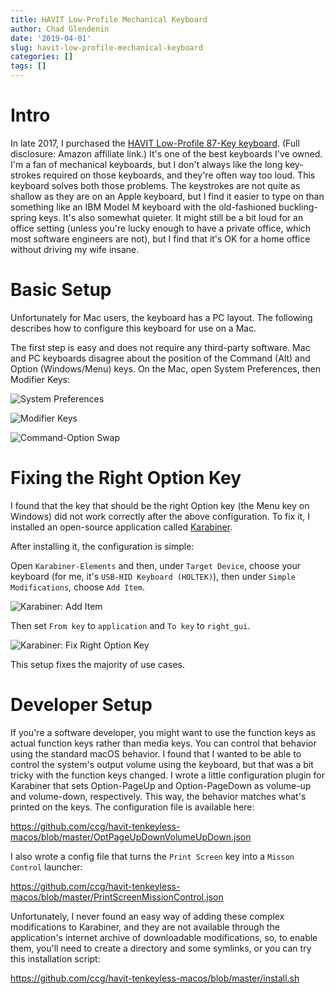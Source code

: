 ```yaml
---
title: HAVIT Low-Profile Mechanical Keyboard
author: Chad Glendenin
date: '2019-04-01'
slug: havit-low-profile-mechanical-keyboard
categories: []
tags: []
---
```


# Intro

In late 2017, I purchased the [HAVIT Low-Profile 87-Key keyboard](https://amzn.to/2IbNMST). (Full disclosure: Amazon affiliate link.) It's one of the best keyboards I've owned. I'm a fan of mechanical keyboards, but I don't always like the long key-strokes required on those keyboards, and they're often way too loud. This keyboard solves both those problems. The keystrokes are not quite as shallow as they are on an Apple keyboard, but I find it easier to type on than something like an IBM Model M keyboard with the old-fashioned buckling-spring keys. It's also somewhat quieter. It might still be a bit loud for an office setting (unless you're lucky enough to have a private office, which most software engineers are not), but I find that it's OK for a home office without driving my wife insane.

# Basic Setup

Unfortunately for Mac users, the keyboard has a PC layout. The following describes how to configure this keyboard for use on a Mac.

The first step is easy and does not require any third-party software. Mac and PC keyboards disagree about the position of the Command (Alt) and Option (Windows/Menu) keys. On the Mac, open System Preferences, then Modifier Keys:

![System Preferences](../../../../img/2019/system-preferences.png)

![Modifier Keys](../../../../img/2019/modifier-keys.png)

![Command-Option Swap](../../../../img/2019/command-option.png)

# Fixing the Right Option Key

I found that the key that should be the right Option key (the Menu key on Windows) did not work correctly after the above configuration. To fix it, I installed an open-source application called [Karabiner](https://pqrs.org/osx/karabiner/).

After installing it, the configuration is simple:

Open `Karabiner-Elements` and then, under `Target Device`, choose your keyboard (for me, it's `USB-HID Keyboard (HOLTEK)`), then under `Simple Modifications`, choose `Add Item`.

![Karabiner: Add Item](../../../../img/2019/karabiner-add-item.png)

Then set `From key` to `application` and `To key` to `right_gui`.

![Karabiner: Fix Right Option Key](../../../../img/2019/right-option.png)

This setup fixes the majority of use cases.

# Developer Setup

If you're a software developer, you might want to use the function keys as actual function keys rather than media keys. You can control that behavior using the standard macOS behavior. I found that I wanted to be able to control the system's output volume using the keyboard, but that was a bit tricky with the function keys changed. I wrote a little configuration plugin for Karabiner that sets Option-PageUp and Option-PageDown as volume-up and volume-down, respectively. This way, the behavior matches what's printed on the keys. The configuration file is available here:

https://github.com/ccg/havit-tenkeyless-macos/blob/master/OptPageUpDownVolumeUpDown.json

I also wrote a config file that turns the `Print Screen` key into a `Misson Control` launcher:

https://github.com/ccg/havit-tenkeyless-macos/blob/master/PrintScreenMissionControl.json

Unfortunately, I never found an easy way of adding these complex modifications to Karabiner, and they are not available through the application's internet archive of downloadable modifications, so, to enable them, you'll need to create a directory and some symlinks, or you can try this installation script:

https://github.com/ccg/havit-tenkeyless-macos/blob/master/install.sh
